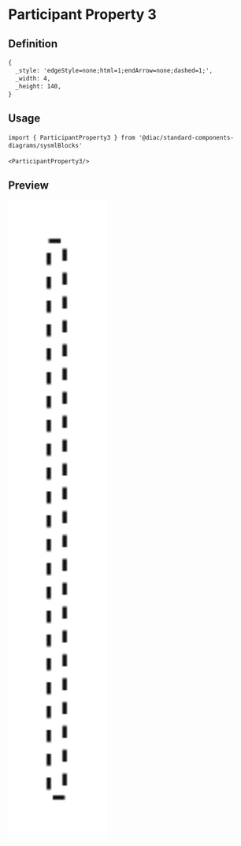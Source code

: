 # Participant Property 3

## Definition

```
{
  _style: 'edgeStyle=none;html=1;endArrow=none;dashed=1;',
  _width: 4,
  _height: 140,
}
```

## Usage

```
import { ParticipantProperty3 } from '@diac/standard-components-diagrams/sysmlBlocks'

<ParticipantProperty3/>
```

## Preview

<img src="./participant-property-3.png" width="200"/>
